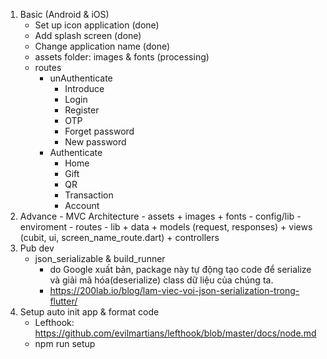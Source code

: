 1. Basic (Android & iOS)
    - Set up icon application (done)
    - Add splash screen (done)
    - Change application name (done)
    - assets folder: images & fonts (processing)
    - routes
        - unAuthenticate
            - Introduce
            - Login 
            - Register
            - OTP
            - Forget password
            - New password
        - Authenticate
            - Home
            - Gift
            - QR
            - Transaction
            - Account
2. Advance
        - MVC Architecture
        - assets
            + images
            + fonts
        - config/lib
            - enviroment
            - routes
        - lib
            + data
            + models (request, responses)
            + views (cubit, ui, screen_name_route.dart)
            + controllers
3. Pub dev
    - json_serializable & build_runner
        + do Google xuất bản, package này tự động tạo code để serialize và giải mã hóa(deserialize) class dữ liệu của chúng ta.
        + https://200lab.io/blog/lam-viec-voi-json-serialization-trong-flutter/
4.  Setup auto init app & format code
    - Lefthook: https://github.com/evilmartians/lefthook/blob/master/docs/node.md
    - npm run setup